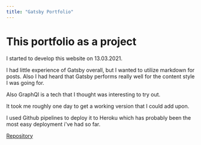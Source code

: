 ```yaml
---
title: "Gatsby Portfolio"
---
```

# This portfolio as a project
I started to develop this website on 13.03.2021. 

I had little experience of Gatsby overall, but I wanted to utilize markdown for posts.
Also I had heard that Gatsby performs really well for the content style I was going for.

Also GraphQl is a tech that I thought was interesting to try out. 

It took me roughly one day to get a working version that I could add upon.

I used Github pipelines to deploy it to Heroku which has probably been the most easy deployment i've had so far.

[Repository](https://github.com/Zerkath/portfolio-gatsby/)